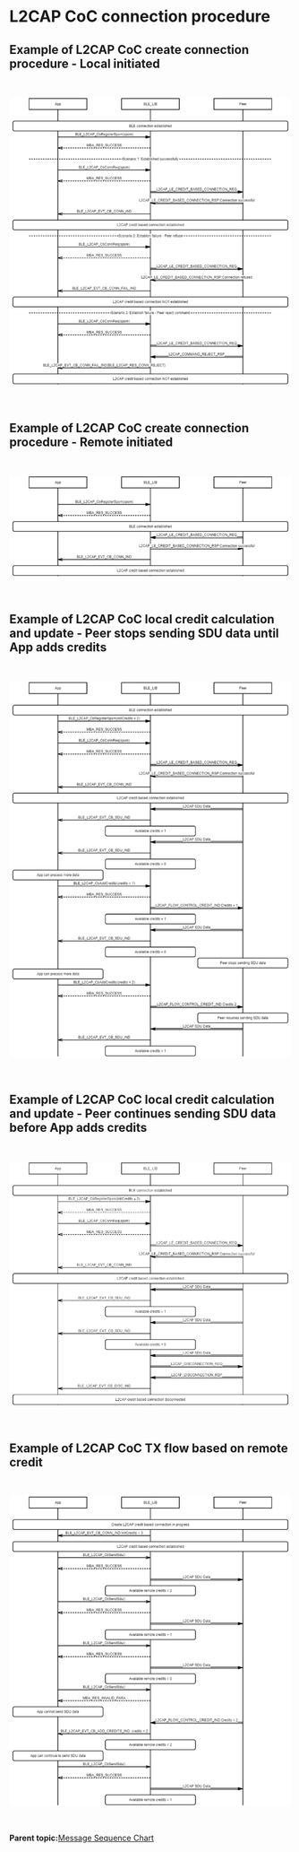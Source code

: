 # L2CAP CoC connection procedure

## Example of L2CAP CoC create connection procedure - Local initiated

<br />

![](GUID-875E8124-8C3B-4051-AD30-7BC962C61BFA-low.png)

<br />

## Example of L2CAP CoC create connection procedure - Remote initiated

<br />

![](GUID-D7A33322-CCC2-4A5B-8681-AE288C4FCFEC-low.png)

<br />

## Example of L2CAP CoC local credit calculation and update - Peer stops sending SDU data until App adds credits

<br />

![](GUID-909D175C-E37D-4549-AB50-B6257FE7D21B-low.png)

<br />

## Example of L2CAP CoC local credit calculation and update - Peer continues sending SDU data before App adds credits

<br />

![](GUID-28315F4F-E1E2-4D2A-ACDF-D2745A72AE48-low.png)

<br />

## Example of L2CAP CoC TX flow based on remote credit

<br />

![](GUID-54D3B19A-7043-4E72-8C8B-0A4A1DDDA037-low.png)

<br />

**Parent topic:**[Message Sequence Chart](GUID-E43CD7B5-B5AE-4019-A8AB-501B2100EB2E.md)

